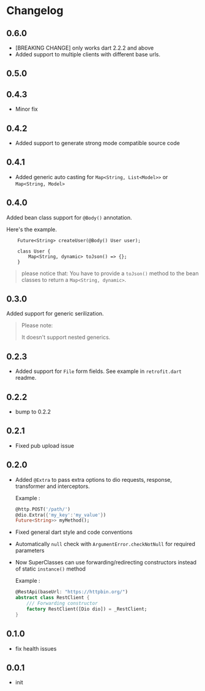 # Changelog

## 0.6.0

* [BREAKING CHANGE] only works dart 2.2.2 and above
* Added support to multiple clients with different base urls.

## 0.5.0

## 0.4.3

* Minor fix

## 0.4.2

* Added support to generate strong mode compatible source code

## 0.4.1

* Added generic auto casting for `Map<String, List<Model>>` or `Map<String, Model>`

## 0.4.0

Added bean class support for `@Body()` annotation.

Here's the example.
```
    Future<String> createUser(@Body() User user);
```
```
    class User {
        Map<String, dynamic> toJson() => {};
    }
```
> please notice that:
> You have to provide a `toJson()` method to the bean classes to return a `Map<String, dynamic>`.


## 0.3.0

Added support for generic serilization. 
> Please note:
>
> It doesn't support nested generics.

## 0.2.3

* Added support for `File` form fields. See example in `retrofit.dart` readme.

## 0.2.2

* bump to 0.2.2

## 0.2.1

* Fixed pub upload issue

## 0.2.0

* Added `@Extra` to pass extra options to dio requests, response, transformer and interceptors.

    Example :

    ```dart
    @http.POST('/path/')
    @dio.Extra({'my_key':'my_value'})
    Future<String>> myMethod();
    ```

* Fixed general dart style and code conventions

* Automatically `null` check with `ArgumentError.checkNotNull` for required parameters

* Now SuperClasses can use forwarding/redirecting constructors instead of static `instance()` method

    Example :

    ```dart
    @RestApi(baseUrl: "https://httpbin.org/")
    abstract class RestClient {
        /// Forwarding constructor
        factory RestClient([Dio dio]) = _RestClient;
    }
    ```

## 0.1.0

* fix health issues

## 0.0.1

* init
